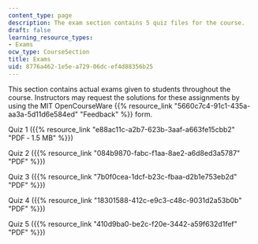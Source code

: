 ```yaml
---
content_type: page
description: The exam section contains 5 quiz files for the course.
draft: false
learning_resource_types:
- Exams
ocw_type: CourseSection
title: Exams
uid: 8776a462-1e5e-a729-06dc-ef4d88356b25
---
```

This section contains actual exams given to students throughout the course. Instructors may request the solutions for these assignments by using the MIT OpenCourseWare {{% resource_link "5660c7c4-91c1-435a-aa3a-5d11d6e584ed" "Feedback" %}} form.

Quiz 1 ({{% resource_link "e88ac11c-a2b7-623b-3aaf-a663fe15cbb2" "PDF ‑ 1.5 MB" %}})

Quiz 2 ({{% resource_link "084b9870-fabc-f1aa-8ae2-a6d8ed3a5787" "PDF" %}})

Quiz 3 ({{% resource_link "7b0f0cea-1dcf-b23c-fbaa-d2b1e753eb2d" "PDF" %}})

Quiz 4 ({{% resource_link "18301588-412c-e9c3-c48c-9031d2a53b0b" "PDF" %}})

Quiz 5 ({{% resource_link "410d9ba0-be2c-f20e-3442-a59f632d1fef" "PDF" %}})